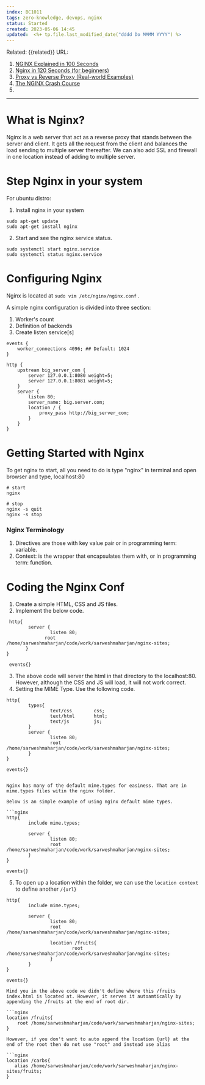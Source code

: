 ```yaml
---
index: BC1011
tags: zero-knowledge, devops, nginx
status: Started
created: 2023-05-06 14:45
updated:  <%+ tp.file.last_modified_date("dddd Do MMMM YYYY") %>
---
```

Related: {{related}}
URL: 
1. [NGINX Explained in 100 Seconds](https://www.youtube.com/watch?v=JKxlsvZXG7c)
2. [Nginx in 120 Seconds (for beginners)](https://www.youtube.com/watch?v=oZXWVom0n8o)
3. [Proxy vs Reverse Proxy (Real-world Examples)](https://www.youtube.com/watch?v=4NB0NDtOwIQ)
4. [The NGINX Crash Course](https://www.youtube.com/watch?v=7VAI73roXaY)
5. 

---

# What is Nginx?

Nginx is a web server that act as a reverse proxy that stands between the server and client. It gets all the request from the client and balances the load sending to multiple server thereafter. We can also add SSL and firewall in one location instead of adding to multiple server. 



# Step Nginx in your system

For ubuntu distro: 

1. Install nginx in your system
```shell
sudo apt-get update
sudo apt-get install nginx
```

2. Start and see the nginx service status. 
```shell
sudo systemctl start nginx.service
sudo systemctl status nginx.service
```

# Configuring Nginx 

Nginx is located at `sudo vim /etc/nginx/nginx.conf` . 

A simple nginx configuration is divided into three section:
1. Worker's count
2. Definition of backends
3. Create listen service[s]

```nginx
events {
	worker_connections 4096; ## Default: 1024
}

http {
	upstream big_server_com {
		server 127.0.0.1:8080 weight=5;
		server 127.0.0.1:8081 weight=5;
	}
	server {
		listen 80;
		server_name: big.server.com;
		location / {
			proxy_pass http://big_server_com;
		}
	}
}
```

# Getting Started with Nginx

To get nginx to start, all you need to do is type "nginx" in terminal and open browser and type, localhost:80

```shell
# start
nginx

# stop
nginx -s quit
nginx -s stop
```


### Nginx Terminology

1. Directives are those with key value pair or in programming term: variable. 
2. Context: is the wrapper that encapsulates them with, or in programming term: function.

# Coding the Nginx Conf

1. Create a simple HTML, CSS and JS files.
2. Implement the below code.
```nginx
 http{
        server {
                listen 80;
              root /home/sarweshmaharjan/code/work/sarweshmaharjan/nginx-sites;
       }
}

 events{}
```

3. The above code will server the html in that directory to the localhost:80. However, although the CSS and JS will load, it will not work correct. 
4. Setting the MIME Type. Use the following code.

```nginx
http{
        types{
                text/css        css;
                text/html       html;
                text/js         js;
        }
        server {
                listen 80;
                root /home/sarweshmaharjan/code/work/sarweshmaharjan/nginx-sites;
        }
}

events{}
```

```ad-tip

Nginx has many of the default mime.types for easiness. That are in mime.types files witin the nginx folder. 

Below is an simple example of using nginx default mime types.

```nginx
http{
        include mime.types;

        server {
                listen 80;
                root /home/sarweshmaharjan/code/work/sarweshmaharjan/nginx-sites;
        }
}

events{}
```

5. To open up a location within the folder, we can use the `location context` to define another `/{url}` 

```nginx
http{
        include mime.types;

        server {
                listen 80;
                root /home/sarweshmaharjan/code/work/sarweshmaharjan/nginx-sites;

                location /fruits{
                        root /home/sarweshmaharjan/code/work/sarweshmaharjan/nginx-sites;
                }
        }
}

events{}
```

```ad-warning
Mind you in the above code we didn't define where this /fruits index.html is located at. However, it serves it autoamtically by appending the /fruits at the end of root dir. 

```nginx
location /fruits{
    root /home/sarweshmaharjan/code/work/sarweshmaharjan/nginx-sites;
}

```

```ad-tip
However, if you don't want to auto append the location {url} at the end of the root then do not use "root" and instead use alias

```nginx
location /carbs{
   alias /home/sarweshmaharjan/code/work/sarweshmaharjan/nginx-sites/fruits;
}
```
